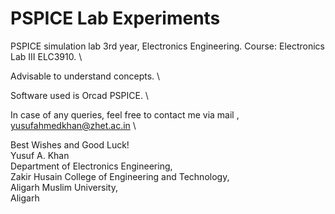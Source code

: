# PSPICE Lab Experiments

PSPICE simulation lab 3rd year, Electronics Engineering. Course: Electronics Lab III ELC3910. \

Advisable to understand concepts. \

Software used is Orcad PSPICE. \

In case of any queries, feel free to contact me via mail , yusufahmedkhan@zhet.ac.in \

Best Wishes and Good Luck! \
Yusuf A. Khan \
Department of Electronics Engineering, \
Zakir Husain College of Engineering and Technology, \
Aligarh Muslim University, \
Aligarh
